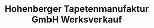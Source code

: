 ---
title: "Hohenberger Tapetenmanufaktur GmbH Werksverkauf"
url: /hohenberg-a-d-eger/hohenberger-tapetenmanufaktur-gmbh-werksverkauf/
shop: Baustoffe
---